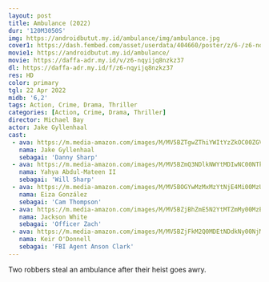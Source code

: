 ```yaml
---
layout: post
title: Ambulance (2022)
dur: '120M3050S'
img: https://androidbutut.my.id/ambulance/img/ambulance.jpg
cover1: https://dash.fembed.com/asset/userdata/404660/poster/z/6-/z6-nqyijq8nzkz37.png?v=1654486691
movie1: https://androidbutut.my.id/ambulance/
movie: https://daffa-adr.my.id/v/z6-nqyijq8nzkz37
dl: https://daffa-adr.my.id/f/z6-nqyijq8nzkz37
res: HD
color: primary
tgl: 22 Apr 2022
midb: '6,2'
tags: Action, Crime, Drama, Thriller
categories: [Action, Crime, Drama, Thriller]
director: Michael Bay
actor: Jake Gyllenhaal
cast:
 - ava: https://m.media-amazon.com/images/M/MV5BZTgwZThiYWItYzZkOC00ZGVmLTg4MzctOWY4N2VjYzk0MmUwXkEyXkFqcGdeQXVyNzI1NzMxNzM@._V1_SY100_CR61,0,100,100_AL_.jpg
   nama: Jake Gyllenhaal
   sebagai: 'Danny Sharp'
 - ava: https://m.media-amazon.com/images/M/MV5BZmQ3NDlkNWYtMDIwNC00NTk4LTljY2YtNTIyMjdkYzNiM2RlXkEyXkFqcGdeQXVyOTc5MDI5NjE@._V1_SY100_CR67,0,100,100_AL_.jpg
   nama: Yahya Abdul-Mateen II
   sebagai: 'Will Sharp'
 - ava: https://m.media-amazon.com/images/M/MV5BOGYwMzMxMzYtNjE4Mi00MzU5LThhMjgtY2U3YjA5ZjM1ZmQ1XkEyXkFqcGdeQXVyMjY1OTQ0MDA@._V1_SY100_CR70,0,100,100_AL_.jpg
   nama: Eiza González
   sebagai: 'Cam Thompson'
 - ava: https://m.media-amazon.com/images/M/MV5BZjBhZmE5N2YtMTZmMy00MzE2LWIzYjMtZjQwOWViYzMxOGM5XkEyXkFqcGdeQXVyOTc5MDI5NjE@._V1_SY100_CR70,0,100,100_AL_.jpg
   nama: Jackson White
   sebagai: 'Officer Zach'
 - ava: https://m.media-amazon.com/images/M/MV5BZjFkM2Q0MDEtNDdkNy00NjM2LWE4MzMtODczY2UxZWQ0NGFiXkEyXkFqcGdeQXVyOTc5MDI5NjE@._V1_SY100_CR70,0,100,100_AL_.jpg
   nama: Keir O'Donnell
   sebagai: 'FBI Agent Anson Clark'
---
```


Two robbers steal an ambulance after their heist goes awry.
